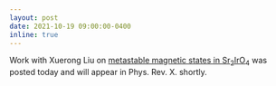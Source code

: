 ```yaml
---
layout: post
date: 2021-10-19 09:00:00-0400
inline: true
---
```


Work with Xuerong Liu on [metastable magnetic states in Sr<sub>2</sub>IrO<sub>4</sub>](/publications/#Wang2021single) was posted today and will appear in Phys. Rev. X. shortly.
